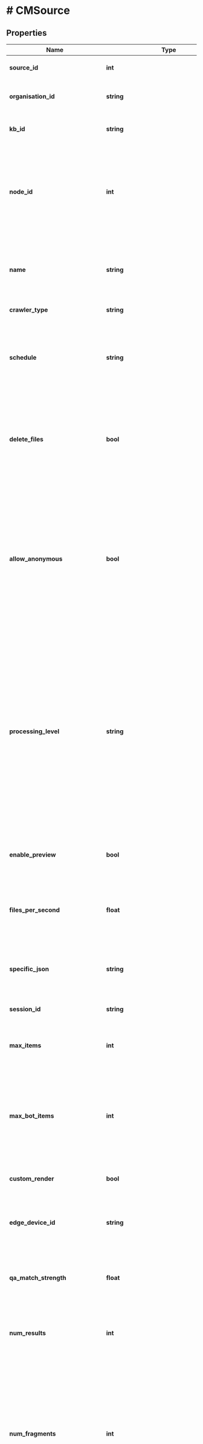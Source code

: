 # # CMSource

## Properties

Name | Type | Description | Notes
------------ | ------------- | ------------- | -------------
**source_id** | **int** | the source-id, primary key of the source |
**organisation_id** | **string** | the main organisation (its guid id) for this source/crawler |
**kb_id** | **string** | the knowledge-base id (its guid id) for this source/crawler |
**node_id** | **int** | the system&#39;s node id of this source (what kubernetes-node to run on, starting with zero, set NODE_ID in env to manipulate this value).  Sources will only run on machines with a matching node-id |
**name** | **string** | the display-name (descriptive name) of this source.  The source&#39;s name must be unique within a knowledge-base. |
**crawler_type** | **string** | the type of this source |
**schedule** | **string** | the time-schedule of this crawler, when active and when not repeating in a weekly-per hour cycle in GMT time.  Empty string means not active at all |
**delete_files** | **bool** | Should this crawler remove files that are no longer visible after a crawl completes without errors?  Used for sources that cannot report on file/data removal. |
**allow_anonymous** | **bool** | Is the content of this crawler accessible anonymously (ie. no permissions/ACLs required).  Some crawlers like the web crawler always have this value as true.  NB.  Setting this flag to \&quot;true\&quot; will bypass any security on the source&#39;s own ACLs and make all its content available to everyone. |
**processing_level** | **string** | How much processing should SimSage give each file of this source.  As defined internally in ProcessingLevel.  level 1, CONVERT: convert all document binaries to text (creates metadata text).  level 2, PARSE: NLP process the files (creates sentences and tokens for all text).  level 3, INDEX: create inverted indexes for files (creates indexes). |
**enable_preview** | **bool** | Generate per-document image-preview information as well as full HTML previews if set to \&quot;true\&quot;. |
**files_per_second** | **float** | Any value greater than 0 will cause the crawler to sleep for as many milliseconds between file uploads. |
**specific_json** | **string** | A json string with specific values for this type of source.  Generated by the SimSage administrative system. |
**session_id** | **string** | a valid session-guid id. |
**max_items** | **int** | Set a content limit for the maximum number of items to contain for this source.  A value of zero (0) indicates no limits. |
**max_bot_items** | **int** | Set a Question and Answer content limit for the maximum number of deep-learning Q&amp;A items this source can contain.  A value of zero (0) indicates no limits. |
**custom_render** | **bool** | Does this source require custom render templates or use ordinary search-results? |
**edge_device_id** | **string** | The associated Edge device for this source (or empty string if not associated with one) |
**qa_match_strength** | **float** | the default threshold for matching deep-learning vector matching results (value should be between 0.7 and 0.99) |
**num_results** | **int** | the default number of search results to return from the semantic-search system |
**num_fragments** | **int** | the number of fragments to return per search-result from the semantic-search system.  Affects accuracy, a value of \&quot;1\&quot; will only look at the first match.  Higher values look for more matches inside a single document.  Too high a value will affect performance.  Default value \&quot;3\&quot;. |
**num_errors** | **int** | the number of errors from the last source-run |
**error_threshold** | **int** | the number of errors allowed before failing the source and not force-removing any files at the end of a run through an external source. |
**start_time** | **int** | when the last run of this source started |
**end_time** | **int** | when the last run of this source finished |
**acls** | [**\OpenAPI\Client\Model\CMDocumentAcl[]**](CMDocumentAcl.md) | A list for overwriting security permission for a source.  Can be empty.  Use this to override security on external systems. |
**is_crawling** | **bool** | \&quot;true\&quot; if this source busy/active. |
**num_crawled_documents** | **int** | the number of documents seen by the crawler thus-far. |
**num_converted_documents** | **int** | the number of documents converted by SimSage thus-far. |
**num_parsed_documents** | **int** | the number of documents parsed by SimSage thus-far. |
**num_indexed_documents** | **int** | the number of documents indexed by SimSage thus-far. |
**num_finished_documents** | **int** | the number of finished (fully processed) by SimSage thus-far. |
**num_errored_documents** | **int** | the number of errored documents by SimSage thus-far. |
**num_total_documents** | **int** | the total number of documents for this source in SimSage. |
**num_total_errored_documents** | **int** | the total number of documents for this source marked as errored in SimSage. |
**use_default_relationships** | **bool** | \&quot;true\&quot; if this source is to use the default (built-in) SimSage relationships.  All user-defined relationships and language-entities will be used regardless of the value of this flag. |
**is_busy** | **bool** | \&quot;true\&quot; if this source is currently being optimized / processed by the index-optimizer. |
**auto_optimize** | **bool** | Do we run the index-optimizer automatically after this source finishes crawling? |
**store_binary** | **bool** | \&quot;true\&quot; if this source is to store all documents locally on the SimSage platform |
**versioned** | **bool** | \&quot;true\&quot; if this source is to store all versions of documents locally on the SimSage platform |
**write_to_cassandra** | **bool** | \&quot;true\&quot; if this source is to write any changes direct to Cassandra, otherwise this source will collect indexes on disk first (for initial loading) |
**processor_config** | **string** | Json string defining any optional processors configured on the source |
**enable_document_similarity** | **bool** | enable document similarity calculations. |
**document_similarity_threshold** | **float** | the document similarity threshold for grouping documents, a value between 0.75 and 1.0 |
**is_external** | **bool** | is this crawler to be connected as an external source using our external crawler software? |
**use_ocr** | **bool** | enable OCR processing for files in this source? |
**use_stt** | **bool** | enable Speech-to-text processing for files in this source? |
**delta_indicator** | **string** | A saved value indicating last crawler state |
**transmit_external_logs** | **bool** | enabling sending of logs to SimSage for external crawlers |
**external** | **bool** |  | [optional]
**crawling** | **bool** |  | [optional]
**busy** | **bool** |  | [optional]

[[Back to Model list]](../../README.md#models) [[Back to API list]](../../README.md#endpoints) [[Back to README]](../../README.md)
